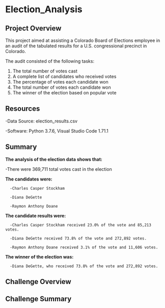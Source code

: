 # Election_Analysis

## Project Overview
This project aimed at assisting a Colorado Board of Elections employee in an audit of the tabulated results for a U.S. congressional precinct in Colorado. 

The audit consisted of the following tasks:

1. The total number of votes cast
2. A complete list of candidates who received votes
3. The percentage of votes each candidate won
4. The total number of votes each candidate won
5. The winner of the election based on popular vote


## Resources
-Data Source: election_results.csv

-Software: Python 3.7.6, Visual Studio Code 1.71.1


## Summary
**The analysis of the election data shows that:**

  -There were 369,711 total votes cast in the election

   **The candidates were:**

      -Charles Casper Stockham
  
      -Diana DeGette
  
      -Raymon Anthony Doane
  
   **The candidate results were:**

      -Charles Casper Stockham received 23.0% of the vote and 85,213 votes.
  
      -Diana DeGette received 73.8% of the vote and 272,892 votes.
  
      -Raymon Anthony Doane received 3.1% of the vote and 11,606 votes.
  
  **The winner of the election was:**

      -Diana DeGette, who received 73.8% of the vote and 272,892 votes.
  
  
## Challenge Overview



## Challenge Summary
